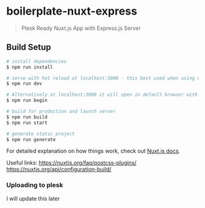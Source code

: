 # boilerplate-nuxt-express

> Plesk Ready Nuxt.js App with Express.js Server

## Build Setup

``` bash
# install dependencies
$ npm run install

# serve with hot reload at localhost:3000 - this best used when using express.js api
$ npm run dev

# Alternatively at localhost:3000 it will open in default browser with reload
$ npm run begin

# build for production and launch server
$ npm run build
$ npm run start

# generate static project
$ npm run generate
```

For detailed explanation on how things work, check out [Nuxt.js docs](https://nuxtjs.org).

Useful links: https://nuxtjs.org/faq/postcss-plugins/
https://nuxtjs.org/api/configuration-build/


### Uploading to plesk
I will update this later